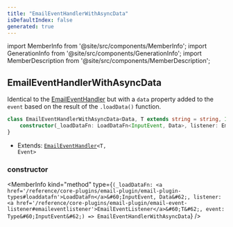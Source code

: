 ```yaml
---
title: "EmailEventHandlerWithAsyncData"
isDefaultIndex: false
generated: true
---
```

<!-- This file was generated from the Vendure source. Do not modify. Instead, re-run the "docs:build" script -->
import MemberInfo from '@site/src/components/MemberInfo';
import GenerationInfo from '@site/src/components/GenerationInfo';
import MemberDescription from '@site/src/components/MemberDescription';


## EmailEventHandlerWithAsyncData

<GenerationInfo sourceFile="packages/email-plugin/src/event-handler.ts" sourceLine="438" packageName="@vendure/email-plugin" />

Identical to the <a href='/reference/core-plugins/email-plugin/email-event-handler#emaileventhandler'>EmailEventHandler</a> but with a `data` property added to the `event` based on the result
of the `.loadData()` function.

```ts title="Signature"
class EmailEventHandlerWithAsyncData<Data, T extends string = string, InputEvent extends EventWithContext = EventWithContext, Event extends EventWithAsyncData<InputEvent, Data> = EventWithAsyncData<InputEvent, Data>> extends EmailEventHandler<T, Event> {
    constructor(_loadDataFn: LoadDataFn<InputEvent, Data>, listener: EmailEventListener<T>, event: Type<InputEvent>)
}
```
* Extends: <code><a href='/reference/core-plugins/email-plugin/email-event-handler#emaileventhandler'>EmailEventHandler</a>&#60;T, Event&#62;</code>



<div className="members-wrapper">

### constructor

<MemberInfo kind="method" type={`(_loadDataFn: <a href='/reference/core-plugins/email-plugin/email-plugin-types#loaddatafn'>LoadDataFn</a>&#60;InputEvent, Data&#62;, listener: <a href='/reference/core-plugins/email-plugin/email-event-listener#emaileventlistener'>EmailEventListener</a>&#60;T&#62;, event: Type&#60;InputEvent&#62;) => EmailEventHandlerWithAsyncData`}   />




</div>
